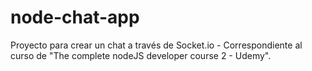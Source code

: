 # node-chat-app

Proyecto para crear un chat a través de Socket.io - Correspondiente al curso  de "The complete nodeJS developer course 2 - Udemy".
